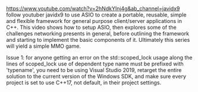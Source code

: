 https://www.youtube.com/watch?v=2hNdkYInj4g&ab_channel=javidx9
follow youtuber javidx9 to use ASIO to create a portable, reusable, simple and flexible framework for general purpose client/server applications in C++. This video shows how to setup ASIO, then explores some of the challenges networking presents in general, before outlining the framework and starting to implement the basic components of it. Ultimately this series will yield a simple MMO game.

Issue 1: for anyone getting an error on the std::scoped_lock usage along the lines of scoped_lock use of dependent type name must be prefixed with 'typename', you need to be using Visual Studio 2019, retarget the entire solution to the current version of the Windows SDK, and make sure every project is set to use C++17, not default, in their project settings.
